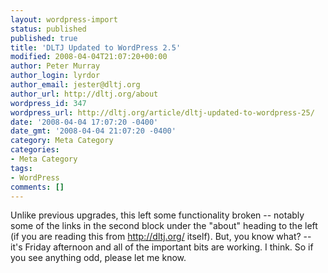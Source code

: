 ```yaml
---
layout: wordpress-import
status: published
published: true
title: 'DLTJ Updated to WordPress 2.5'
modified: 2008-04-04T21:07:20+00:00
author: Peter Murray
author_login: lyrdor
author_email: jester@dltj.org
author_url: http://dltj.org/about
wordpress_id: 347
wordpress_url: http://dltj.org/article/dltj-updated-to-wordpress-25/
date: '2008-04-04 17:07:20 -0400'
date_gmt: '2008-04-04 21:07:20 -0400'
category: Meta Category
categories:
- Meta Category
tags:
- WordPress
comments: []
---
```

<p>Unlike previous upgrades, this left some functionality broken -- notably some of the links in the second block under the "about" heading to the left (if you are reading this from <a href="/">http://dltj.org/</a> itself).  But, you know what? -- it's Friday afternoon and all of the important bits are working.  I think.  So if you see anything odd, please let me know.<br />
<!--more--><br />
<!--cforms--></p>
